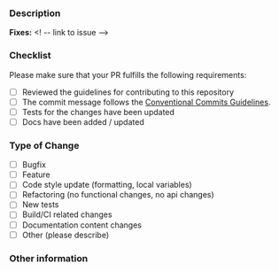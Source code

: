 ### Description
<!-- please include a brief summary of the changes in this PR -->

**Fixes:** <! -- link to issue -->

### Checklist
Please make sure that your PR fulfills the following requirements:
- [ ] Reviewed the guidelines for contributing to this repository
- [ ] The commit message follows the [Conventional Commits Guidelines](https://www.conventionalcommits.org/en/v1.0.0/#summary).
- [ ] Tests for the changes have been updated
- [ ] Docs have been added / updated

### Type of Change
<!-- Please check the one that applies to this PR using "x". -->
- [ ] Bugfix
- [ ] Feature
- [ ] Code style update (formatting, local variables)
- [ ] Refactoring (no functional changes, no api changes)
- [ ] New tests
- [ ] Build/CI related changes
- [ ] Documentation content changes
- [ ] Other (please describe)

### Other information
<!-- Please add any additional information that would help reviewers evaluate your PR -->
